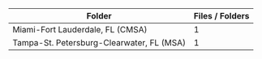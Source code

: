 | Folder                                    |   Files / Folders |
|-------------------------------------------|-------------------|
| Miami-Fort Lauderdale, FL (CMSA)          |                 1 |
| Tampa-St. Petersburg-Clearwater, FL (MSA) |                 1 |
